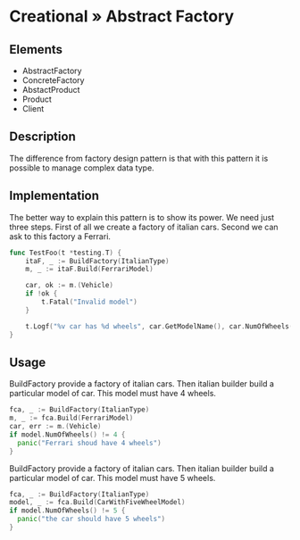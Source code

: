 # Creational » Abstract Factory

## Elements

 - AbstractFactory
 - ConcreteFactory
 - AbstactProduct
 - Product
 - Client

## Description

The difference from factory design pattern is that with this pattern it is possible to manage complex data type.

## Implementation

The better way to explain this pattern is to show its power. We need just three steps. First of all we create a factory of italian cars. Second we can ask to this factory a Ferrari.

```go
func TestFoo(t *testing.T) {
	itaF, _ := BuildFactory(ItalianType)
	m, _ := itaF.Build(FerrariModel)

	car, ok := m.(Vehicle)
	if !ok {
		t.Fatal("Invalid model")
	}

	t.Logf("%v car has %d wheels", car.GetModelName(), car.NumOfWheels())
}
```

## Usage

BuildFactory provide a factory of italian cars. Then italian builder build a particular model of car. This model must have 4 wheels.

```go
fca, _ := BuildFactory(ItalianType)
m, _ := fca.Build(FerrariModel)
car, err := m.(Vehicle)
if model.NumOfWheels() != 4 {
  panic("Ferrari shoud have 4 wheels")
}
```

BuildFactory provide a factory of italian cars. Then italian builder build a particular model of car. This model must have 5 wheels.

```go
fca, _ := BuildFactory(ItalianType)
model, _ := fca.Build(CarWithFiveWheelModel)
if model.NumOfWheels() != 5 {
  panic("the car should have 5 wheels")
}
```
